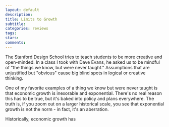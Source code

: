 ```yaml
---
layout: default
description:
title: Limits to Growth
subtitle:
categories: reviews
tags:
stars:
comments:
---
```


The Stanford Design School tries to teach students to be more creative and open-minded. In a class I took with Dave Evans, he asked us to be mindful of "the things we know, but were never taught." Assumptions that are unjustified but "obvious" cause big blind spots in logical or creative thinking.

One of my favorite examples of a thing we know but were never taught is that economic growth is inexorable and exponential. There's no real reason this has to be true, but it's baked into policy and plans everywhere. The truth is, if you zoom out on a larger historical scale, you see that exponential growth is not the norm - in fact, it's an aberration.

Historically, economic growth has 
